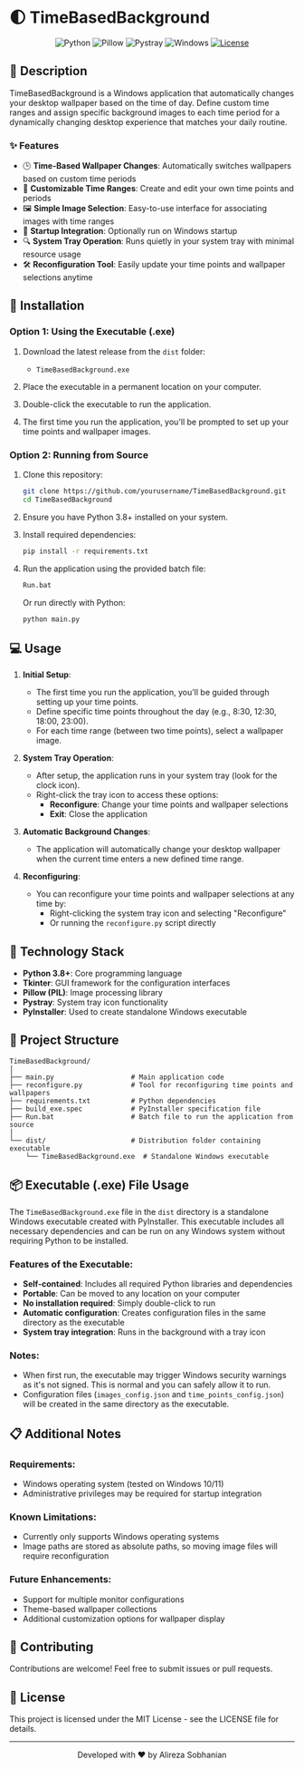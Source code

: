 # 🌓 TimeBasedBackground

<div align="center">
  
  ![Python](https://img.shields.io/badge/Python-3.8+-blue.svg?logo=python&logoColor=white)
  ![Pillow](https://img.shields.io/badge/Pillow-8.0.0+-yellow.svg?logo=python&logoColor=white)
  ![Pystray](https://img.shields.io/badge/Pystray-0.17.0+-green.svg?logo=python&logoColor=white)
  ![Windows](https://img.shields.io/badge/Platform-Windows-blue.svg?logo=windows&logoColor=white)
  [![License](https://img.shields.io/badge/License-MIT-purple.svg)](LICENSE)
  
</div>

## 📝 Description

TimeBasedBackground is a Windows application that automatically changes your desktop wallpaper based on the time of day. Define custom time ranges and assign specific background images to each time period for a dynamically changing desktop experience that matches your daily routine.

### ✨ Features

-   🕒 **Time-Based Wallpaper Changes**: Automatically switches wallpapers based on custom time periods
-   🔄 **Customizable Time Ranges**: Create and edit your own time points and periods
-   🖼️ **Simple Image Selection**: Easy-to-use interface for associating images with time ranges
-   🚀 **Startup Integration**: Optionally run on Windows startup
-   🔍 **System Tray Operation**: Runs quietly in your system tray with minimal resource usage
-   🛠️ **Reconfiguration Tool**: Easily update your time points and wallpaper selections anytime

## 🚀 Installation

### Option 1: Using the Executable (.exe)

1. Download the latest release from the `dist` folder:

    - `TimeBasedBackground.exe`

2. Place the executable in a permanent location on your computer.

3. Double-click the executable to run the application.

4. The first time you run the application, you'll be prompted to set up your time points and wallpaper images.

### Option 2: Running from Source

1. Clone this repository:

    ```bash
    git clone https://github.com/yourusername/TimeBasedBackground.git
    cd TimeBasedBackground
    ```

2. Ensure you have Python 3.8+ installed on your system.

3. Install required dependencies:

    ```bash
    pip install -r requirements.txt
    ```

4. Run the application using the provided batch file:

    ```bash
    Run.bat
    ```

    Or run directly with Python:

    ```bash
    python main.py
    ```

## 💻 Usage

1. **Initial Setup**:

    - The first time you run the application, you'll be guided through setting up your time points.
    - Define specific time points throughout the day (e.g., 8:30, 12:30, 18:00, 23:00).
    - For each time range (between two time points), select a wallpaper image.

2. **System Tray Operation**:

    - After setup, the application runs in your system tray (look for the clock icon).
    - Right-click the tray icon to access these options:
        - **Reconfigure**: Change your time points and wallpaper selections
        - **Exit**: Close the application

3. **Automatic Background Changes**:
    - The application will automatically change your desktop wallpaper when the current time enters a new defined time range.
4. **Reconfiguring**:
    - You can reconfigure your time points and wallpaper selections at any time by:
        - Right-clicking the system tray icon and selecting "Reconfigure"
        - Or running the `reconfigure.py` script directly

## 🔧 Technology Stack

-   **Python 3.8+**: Core programming language
-   **Tkinter**: GUI framework for the configuration interfaces
-   **Pillow (PIL)**: Image processing library
-   **Pystray**: System tray icon functionality
-   **PyInstaller**: Used to create standalone Windows executable

## 📂 Project Structure

```
TimeBasedBackground/
│
├── main.py                   # Main application code
├── reconfigure.py            # Tool for reconfiguring time points and wallpapers
├── requirements.txt          # Python dependencies
├── build_exe.spec            # PyInstaller specification file
├── Run.bat                   # Batch file to run the application from source
│
└── dist/                     # Distribution folder containing executable
    └── TimeBasedBackground.exe  # Standalone Windows executable
```

## 📦 Executable (.exe) File Usage

The `TimeBasedBackground.exe` file in the `dist` directory is a standalone Windows executable created with PyInstaller. This executable includes all necessary dependencies and can be run on any Windows system without requiring Python to be installed.

### Features of the Executable:

-   **Self-contained**: Includes all required Python libraries and dependencies
-   **Portable**: Can be moved to any location on your computer
-   **No installation required**: Simply double-click to run
-   **Automatic configuration**: Creates configuration files in the same directory as the executable
-   **System tray integration**: Runs in the background with a tray icon

### Notes:

-   When first run, the executable may trigger Windows security warnings as it's not signed. This is normal and you can safely allow it to run.
-   Configuration files (`images_config.json` and `time_points_config.json`) will be created in the same directory as the executable.

## 📋 Additional Notes

### Requirements:

-   Windows operating system (tested on Windows 10/11)
-   Administrative privileges may be required for startup integration

### Known Limitations:

-   Currently only supports Windows operating systems
-   Image paths are stored as absolute paths, so moving image files will require reconfiguration

### Future Enhancements:

-   Support for multiple monitor configurations
-   Theme-based wallpaper collections
-   Additional customization options for wallpaper display

## 🤝 Contributing

Contributions are welcome! Feel free to submit issues or pull requests.

## 📄 License

This project is licensed under the MIT License - see the LICENSE file for details.

---

<div align="center">
  
  Developed with ❤️ by Alireza Sobhanian
  
</div>
